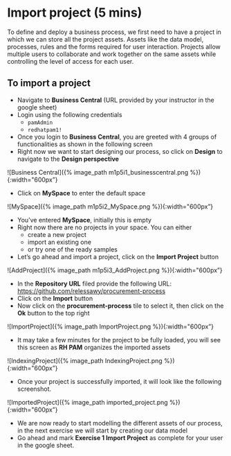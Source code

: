 # Import project (5 mins)

To define and deploy a business process, we first need to have a project in which we can store all the project assets. Assets like the data model, processes, rules and the forms required for user interaction. Projects allow multiple users to collaborate and work together on the same assets while controlling the level of access for each user.

## To import a  project

- Navigate to **Business Central** (URL provided by your instructor in the google sheet)
- Login using the following credentials
    - `pamAdmin`
    - `redhatpam1!`
- Once you login to **Business Central**, you are greeted with 4 groups of functionalities as shown in the following screen
- Right now we want to start designing our process, so click on **Design** to navigate to the **Design perspective**

![Business Central]({% image_path m1p5i1_businesscentral.png %}){:width="600px”}

- Click on **MySpace** to enter the default space

![MySpace]({% image_path m1p5i2_MySpace.png %}){:width="600px”}

- You’ve entered **MySpace**, initially this is empty
- Right now there are no projects in your space. You can either 
    - create a new project 
    - import an existing one
    - or try one of the ready samples
- Let’s go ahead and import a project, click on the **Import Project** button

![AddProject]({% image_path m1p5i3_AddProject.png %}){:width="600px”}

- In the **Repository URL** filed provide the following URL: https://github.com/relessawy/procurement-process
- Click on the **Import** button
- Now click on the **procurement-process** tile to select it, then click on the **Ok** button to the top right
    
![ImportProject]({% image_path ImportProject.png %}){:width="600px”}



- It may take a few minutes for the project to be fully loaded, you will see this screen as **RH PAM** organizes the imported assets

![IndexingProject]({% image_path IndexingProject.png %}){:width="600px”}

- Once your project is successfully imported, it will look like the following screenshot.

![ImportedProject]({% image_path imported_project.png %}){:width="600px”}

- We are now ready to start modelling the different assets of our process, in the next exercise we will start by creating our data model
- Go ahead and mark **Exercise 1 Import Project** as complete for your user in the google sheet.


